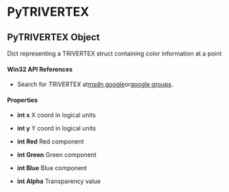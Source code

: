 # PyTRIVERTEX

## PyTRIVERTEX Object

Dict representing a TRIVERTEX struct containing color information at a point

#### Win32 API References


  - Search for *TRIVERTEX* at[msdn](#http://search.msdn.microsoft.com/search/results.aspx?view=msdn&query=trivertex),[google](#http://www.google.com/search?q=trivertex)or[google groups](#http://groups.google.com/groups?q=trivertex).

#### Properties

  -  __int x__ 
    X coord in logical units

  -  __int y__ 
    Y coord in logical units

  -  __int Red__ 
    Red component

  -  __int Green__ 
    Green component

  -  __int Blue__ 
    Blue component

  -  __int Alpha__ 
    Transparency value